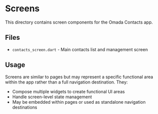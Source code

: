 # Screens

This directory contains screen components for the Omada Contacts app.

## Files

- `contacts_screen.dart` - Main contacts list and management screen

## Usage

Screens are similar to pages but may represent a specific functional area within the app rather than a full navigation destination. They:

- Compose multiple widgets to create functional UI areas
- Handle screen-level state management
- May be embedded within pages or used as standalone navigation destinations